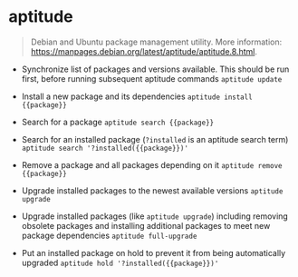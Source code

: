 # aptitude
> Debian and Ubuntu package management utility.
> More information: <https://manpages.debian.org/latest/aptitude/aptitude.8.html>.

- Synchronize list of packages and versions available. This should be run first, before running subsequent aptitude commands
`aptitude update`

- Install a new package and its dependencies
`aptitude install {{package}}`

- Search for a package
`aptitude search {{package}}`

- Search for an installed package (`?installed` is an aptitude search term)
`aptitude search '?installed({{package}})'`

- Remove a package and all packages depending on it
`aptitude remove {{package}}`

- Upgrade installed packages to the newest available versions
`aptitude upgrade`

- Upgrade installed packages (like `aptitude upgrade`) including removing obsolete packages and installing additional packages to meet new package dependencies
`aptitude full-upgrade`

- Put an installed package on hold to prevent it from being automatically upgraded
`aptitude hold '?installed({{package}})'`
